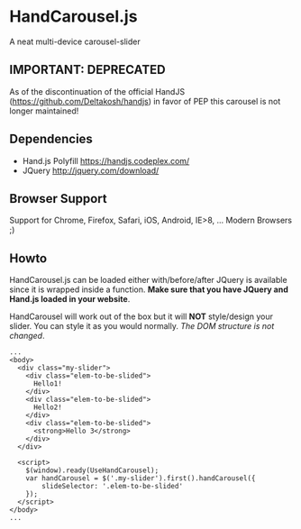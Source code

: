 # HandCarousel.js
A neat multi-device carousel-slider 

## IMPORTANT: DEPRECATED
As of the discontinuation of the official HandJS (https://github.com/Deltakosh/handjs) in favor of PEP this carousel is not longer maintained!

## Dependencies
- Hand.js Polyfill https://handjs.codeplex.com/ 
- JQuery http://jquery.com/download/ 

## Browser Support
Support for Chrome, Firefox, Safari, iOS, Android, IE>8, ... Modern Browsers ;)

## Howto 
HandCarousel.js can be loaded either with/before/after JQuery is available since it is wrapped inside a function.
**Make sure that you have JQuery and Hand.js loaded in your website**.

HandCarousel will work out of the box but it will **NOT** style/design your slider. You can style it as you would normally. *The DOM structure is not changed*. 

    ...
    <body>
      <div class="my-slider">
        <div class="elem-to-be-slided">
          Hello1!
        </div>
        <div class="elem-to-be-slided">
          Hello2!
        </div>
        <div class="elem-to-be-slided">
          <strong>Hello 3</strong>
        </div>
      </div>
      
      <script>
        $(window).ready(UseHandCarousel);
        var handCarousel = $('.my-slider').first().handCarousel({
            slideSelector: '.elem-to-be-slided'
        });
      </script>
    </body>
    ...
  
